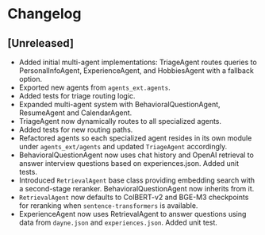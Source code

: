 # Changelog

## [Unreleased]
- Added initial multi-agent implementations: TriageAgent routes queries to PersonalInfoAgent, ExperienceAgent, and HobbiesAgent with a fallback option.
- Exported new agents from `agents_ext.agents`.
- Added tests for triage routing logic.
- Expanded multi-agent system with BehavioralQuestionAgent, ResumeAgent and CalendarAgent.
- TriageAgent now dynamically routes to all specialized agents.
- Added tests for new routing paths.
- Refactored agents so each specialized agent resides in its own module under
  `agents_ext/agents` and updated `TriageAgent` accordingly.
- BehavioralQuestionAgent now uses chat history and OpenAI retrieval to answer
  interview questions based on experiences.json. Added unit tests.
- Introduced ``RetrievalAgent`` base class providing embedding search with a
  second-stage reranker. BehavioralQuestionAgent now inherits from it.
- ``RetrievalAgent`` now defaults to ColBERT-v2 and BGE-M3 checkpoints for
  reranking when ``sentence-transformers`` is available.
- ExperienceAgent now uses RetrievalAgent to answer questions using data from
  ``dayne.json`` and ``experiences.json``. Added unit test.
